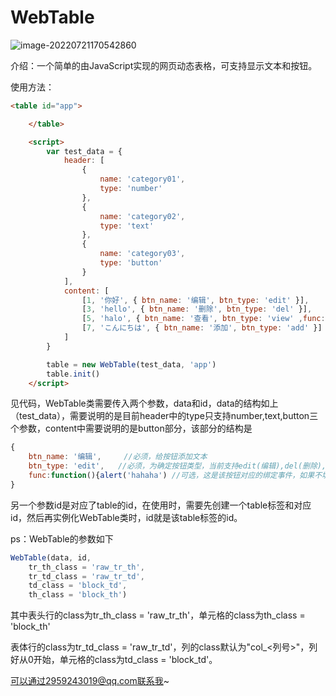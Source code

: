# WebTable

![image-20220721170542860](C:\Users\29592\AppData\Roaming\Typora\typora-user-images\image-20220721170542860.png)

介绍：一个简单的由JavaScript实现的网页动态表格，可支持显示文本和按钮。

使用方法：

```html
<table id="app">

    </table>

    <script>
        var test_data = {
            header: [
                {
                    name: 'category01',
                    type: 'number'
                },
                {
                    name: 'category02',
                    type: 'text'
                },
                {
                    name: 'category03',
                    type: 'button'
                }
            ],
            content: [
                [1, '你好', { btn_name: '编辑', btn_type: 'edit' }],
                [3, 'hello', { btn_name: '删除', btn_type: 'del' }],
                [5, 'halo', { btn_name: '查看', btn_type: 'view' ,func:function(){alert('hahaha')}}],
                [7, 'こんにちは', { btn_name: '添加', btn_type: 'add' }]
            ]
        }

        table = new WebTable(test_data, 'app')
        table.init()
    </script>
```

见代码，WebTable类需要传入两个参数，data和id，data的结构如上（test_data），需要说明的是目前header中的type只支持number,text,button三个参数，content中需要说明的是button部分，该部分的结构是

```javascript
{
    btn_name: '编辑',		//必须，给按钮添加文本
    btn_type: 'edit',	//必须，为确定按钮类型，当前支持edit(编辑),del(删除),add(添加),view(查看)四种类型的按钮
    func:function(){alert('hahaha')	//可选，这是该按钮对应的绑定事件，如果不填则默认会执行alert()
}
```

另一个参数id是对应了table的id，在使用时，需要先创建一个table标签和对应id，然后再实例化WebTable类时，id就是该table标签的id。



ps：WebTable的参数如下

```javascript
WebTable(data, id,
    tr_th_class = 'raw_tr_th',
    tr_td_class = 'raw_tr_td',
    td_class = 'block_td',
    th_class = 'block_th')
```

其中表头行的class为tr_th_class = 'raw_tr_th'，单元格的class为th_class = 'block_th'

表体行的class为tr_td_class = 'raw_tr_td'，列的class默认为"col_<列号>"，列好从0开始，单元格的class为td_class = 'block_td'。



可以通过2959243019@qq.com联系我~
